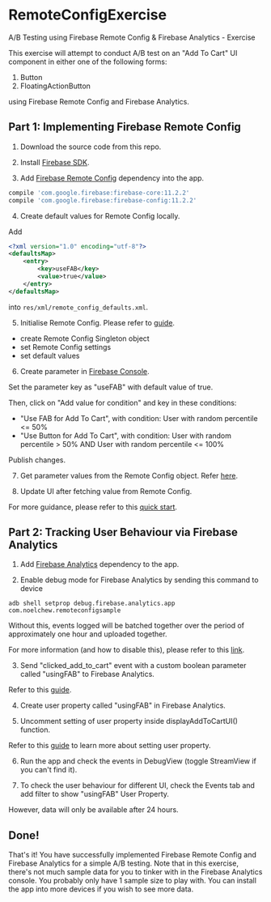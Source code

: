 # RemoteConfigExercise
A/B Testing using Firebase Remote Config &amp; Firebase Analytics - Exercise

This exercise will attempt to conduct A/B test on an "Add To Cart" UI component in either one of the following forms:
1. Button
2. FloatingActionButton

using Firebase Remote Config and Firebase Analytics.

## Part 1: Implementing Firebase Remote Config
1. Download the source code from this repo.

2. Install [Firebase SDK](https://firebase.google.com/docs/android/setup).

3. Add [Firebase Remote Config](https://firebase.google.com/docs/remote-config/use-config-android) dependency into the app.

```groovy
compile 'com.google.firebase:firebase-core:11.2.2'
compile 'com.google.firebase:firebase-config:11.2.2'
```

4. Create default values for Remote Config locally.

Add
```xml
<?xml version="1.0" encoding="utf-8"?>
<defaultsMap>
    <entry>
        <key>useFAB</key>
        <value>true</value>
    </entry>
</defaultsMap>
```
into ```res/xml/remote_config_defaults.xml```.

5. Initialise Remote Config. Please refer to [guide](https://firebase.google.com/docs/remote-config/android).
- create Remote Config Singleton object
- set Remote Config settings
- set default values

6. Create parameter in [Firebase Console](https://console.firebase.google.com/u/0/).

Set the parameter key as "useFAB" with default value of true.

Then, click on "Add value for condition" and key in these conditions:

- "Use FAB for Add To Cart", with condition: User with random percentile <= 50%
- "Use Button for Add To Cart", with condition: User with random percentile > 50% AND User with random percentile <= 100%

Publish changes.

7. Get parameter values from the Remote Config object. 
Refer [here](https://firebase.google.com/docs/reference/android/com/google/firebase/remoteconfig/FirebaseRemoteConfig#getBoolean(java.lang.String)).

8. Update UI after fetching value from Remote Config.

For more guidance, please refer to this [quick start](https://firebase.google.com/docs/remote-config/android).


## Part 2: Tracking User Behaviour via Firebase Analytics

1. Add [Firebase Analytics](https://firebase.google.com/docs/analytics/android/start/) dependency to the app.

2. Enable debug mode for Firebase Analytics by sending this command to device
```
adb shell setprop debug.firebase.analytics.app com.noelchew.remoteconfigsample
```

Without this, events logged will be batched together over the period of approximately one hour and uploaded together.

For more information (and how to disable this), please refer to this [link](https://firebase.google.com/docs/analytics/debugview).

3. Send "clicked_add_to_cart" event with a custom boolean parameter called "usingFAB" to Firebase Analytics.

Refer to this [guide](https://firebase.google.com/docs/analytics/android/events).

4. Create user property called "usingFAB" in Firebase Analytics.

5. Uncomment setting of user property inside displayAddToCartUI() function.

Refer to this [guide]() to learn more about setting user property.

6. Run the app and check the events in DebugView (toggle StreamView if you can't find it).

7. To check the user behaviour for different UI, check the Events tab and add filter to show "usingFAB" User Property.

However, data will only be available after 24 hours.


## Done!
That's it! You have successfully implemented Firebase Remote Config and Firebase Analytics for a simple A/B testing. Note that in this exercise, there's not much sample data for you to tinker with in the Firebase Analytics console. You probably only have 1 sample size to play with. You can install the app into more devices if you wish to see more data.

